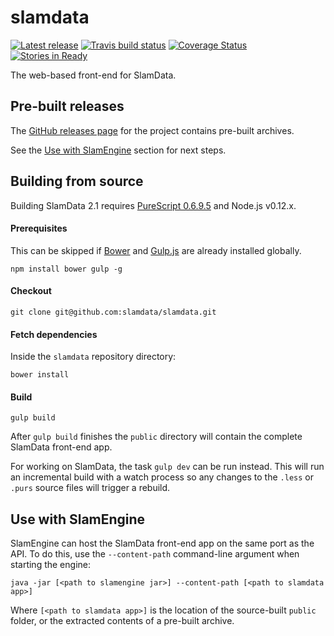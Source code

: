 # slamdata

[![Latest release](https://img.shields.io/github/release/slamdata/slamdata.svg)](https://github.com/slamdata/slamdata/releases)
[![Travis build status](https://travis-ci.org/slamdata/slamdata.svg?branch=master)](https://travis-ci.org/slamdata/slamdata)
[![Coverage Status](https://coveralls.io/repos/slamdata/slamdata/badge.svg)](https://coveralls.io/r/slamdata/slamdata)
[![Stories in Ready](https://badge.waffle.io/slamdata/slamdata.png?label=ready&title=Ready)](https://waffle.io/slamdata/slamdata)

The web-based front-end for SlamData.

## Pre-built releases

The [GitHub releases page](https://github.com/slamdata/slamdata/releases) for the project contains pre-built archives.

See the [Use with SlamEngine](#use-with-slamengine) section for next steps.

## Building from source

Building SlamData 2.1 requires [PureScript 0.6.9.5](https://github.com/purescript/purescript/releases/tag/v0.6.9.5) and Node.js v0.12.x.

#### Prerequisites

This can be skipped if [Bower](http://bower.io/) and [Gulp.js](http://gulpjs.com/) are already installed globally.

```
npm install bower gulp -g
```

#### Checkout

```
git clone git@github.com:slamdata/slamdata.git
```

#### Fetch dependencies

Inside the `slamdata` repository directory:

```
bower install
```

#### Build

```
gulp build
```

After `gulp build` finishes the `public` directory will contain the complete SlamData front-end app.

For working on SlamData, the task `gulp dev` can be run instead. This will run an incremental build with a watch process so any changes to the `.less` or `.purs` source files will trigger a rebuild.

## Use with SlamEngine

SlamEngine can host the SlamData front-end app on the same port as the API. To do this, use the `--content-path` command-line argument when starting the engine:

```
java -jar [<path to slamengine jar>] --content-path [<path to slamdata app>]
```

Where `[<path to slamdata app>]` is the location of the source-built `public` folder, or the extracted contents of a pre-built archive.
